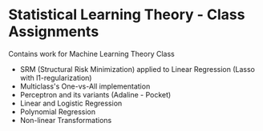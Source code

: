 # Statistical Learning Theory - Class Assignments

Contains work for Machine Learning Theory Class

* SRM (Structural Risk Minimization) applied to Linear Regression (Lasso with l1-regularization)
* Multiclass's One-vs-All implementation
* Perceptron and its variants (Adaline - Pocket)
* Linear and Logistic Regression
* Polynomial Regression
* Non-linear Transformations
